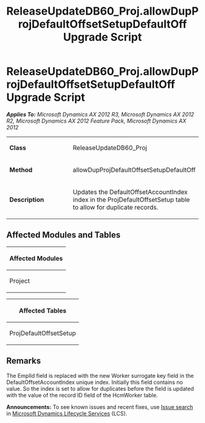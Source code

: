 ﻿---
title: ReleaseUpdateDB60_Proj.allowDupProjDefaultOffsetSetupDefaultOff Upgrade Script
TOCTitle: ReleaseUpdateDB60_Proj.allowDupProjDefaultOffsetSetupDefaultOff Upgrade Script
ms:assetid: 5ab46e79-565e-7d1a-6776-7723af1406f6
ms:mtpsurl: https://msdn.microsoft.com/en-us/library/JJ736308(v=AX.60)
ms:contentKeyID: 49708483
ms.date: 05/18/2015
mtps_version: v=AX.60
---

# ReleaseUpdateDB60\_Proj.allowDupProjDefaultOffsetSetupDefaultOff Upgrade Script 


_**Applies To:** Microsoft Dynamics AX 2012 R3, Microsoft Dynamics AX 2012 R2, Microsoft Dynamics AX 2012 Feature Pack, Microsoft Dynamics AX 2012_

<table>
<colgroup>
<col style="width: 50%" />
<col style="width: 50%" />
</colgroup>
<tbody>
<tr class="odd">
<td><p><strong>Class</strong></p></td>
<td><p>ReleaseUpdateDB60_Proj</p></td>
</tr>
<tr class="even">
<td><p><strong>Method</strong></p></td>
<td><p>allowDupProjDefaultOffsetSetupDefaultOff</p></td>
</tr>
<tr class="odd">
<td><p><strong>Description</strong></p></td>
<td><p>Updates the DefaultOffsetAccountIndex index in the ProjDefaultOffsetSetup table to allow for duplicate records.</p></td>
</tr>
</tbody>
</table>


## Affected Modules and Tables

<table>
<colgroup>
<col style="width: 100%" />
</colgroup>
<thead>
<tr class="header">
<th><p>Affected Modules</p></th>
</tr>
</thead>
<tbody>
<tr class="odd">
<td><p>Project</p></td>
</tr>
</tbody>
</table>


<table>
<colgroup>
<col style="width: 100%" />
</colgroup>
<thead>
<tr class="header">
<th><p>Affected Tables</p></th>
</tr>
</thead>
<tbody>
<tr class="odd">
<td><p>ProjDefaultOffsetSetup</p></td>
</tr>
</tbody>
</table>


## Remarks

The EmplId field is replaced with the new Worker surrogate key field in the DefaultOffsetAccountIndex unique index. Initially this field contains no value. So the index is set to allow for duplicates before the field is updated with the value of the record ID field of the HcmWorker table.

  
**Announcements:** To see known issues and recent fixes, use [Issue search](http://go.microsoft.com/fwlink/?linkid=389258) in [Microsoft Dynamics Lifecycle Services](http://go.microsoft.com/fwlink/?linkid=306505) (LCS).

